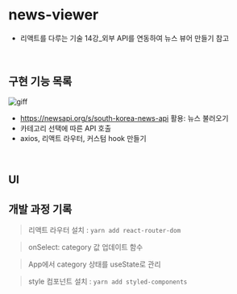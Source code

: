 # news-viewer

- 리액트를 다루는 기술 14강\_외부 API를 연동하여 뉴스 뷰어 만들기 참고

<br>

## 구현 기능 목록

![giff](https://github.com/gmkim716/reactApp/assets/81900687/797eb24f-ae51-49eb-86e6-5483f4f9cabd)

- https://newsapi.org/s/south-korea-news-api 활용: 뉴스 불러오기
- 카테고리 선택에 따른 API 호출
- axios, 리액트 라우터, 커스텀 hook 만들기

<br>

## UI

## 개발 과정 기록

> 리액트 라우터 설치 : `yarn add react-router-dom`

> onSelect: category 값 업데이트 함수

> App에서 category 상태를 useState로 관리

> style 컴포넌트 설치 : `yarn add styled-components`
